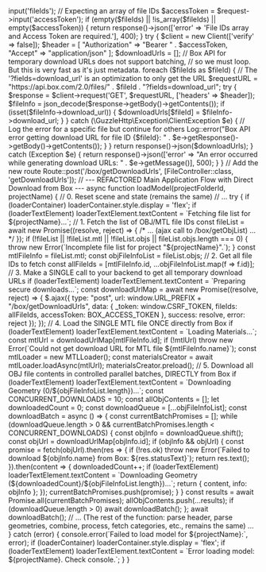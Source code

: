 <?php
// ... (inside your FileController)

// This function can be kept, but we won't use it in the new flow
// public function getFileContent(Request $request) { ... }

/**
 * NEW FUNCTION: Gets temporary, pre-authenticated download URLs for multiple files from Box.
 */
public function getDownloadUrls(Request $request)
{
    $fileIds = $request->input('fileIds'); // Expecting an array of file IDs
    $accessToken = $request->input('accessToken');

    if (empty($fileIds) || !is_array($fileIds) || empty($accessToken)) {
        return response()->json(['error' => 'File IDs array and Access Token are required.'], 400);
    }

    try {
        $client = new Client(['verify' => false]);
        $header = [
            "Authorization" => "Bearer " . $accessToken,
            "Accept" => "application/json"
        ];

        $downloadUrls = [];

        // Box API for temporary download URLs does not support batching,
        // so we must loop. But this is very fast as it's just metadata.
        foreach ($fileIds as $fileId) {
            // The '?fields=download_url' is an optimization to only get the URL
            $requestURL = "https://api.box.com/2.0/files/" . $fileId . "?fields=download_url";
            
            try {
                $response = $client->request('GET', $requestURL, ['headers' => $header]);
                $fileInfo = json_decode($response->getBody()->getContents());
                
                if (isset($fileInfo->download_url)) {
                    $downloadUrls[$fileId] = $fileInfo->download_url;
                }
            } catch (\GuzzleHttp\Exception\ClientException $e) {
                // Log the error for a specific file but continue for others
                Log::error("Box API error getting download URL for file ID {$fileId}: " . $e->getResponse()->getBody()->getContents());
            }
        }

        return response()->json($downloadUrls);

    } catch (Exception $e) {
        return response()->json(['error' => "An error occurred while generating download URLs: " . $e->getMessage()], 500);
    }
}

// Add the new route
Route::post('/box/getDownloadUrls', [FileController::class, 'getDownloadUrls']);

// --- REFACTORED Main Application Flow with Direct Download from Box ---
async function loadModel(projectFolderId, projectName) {
    // 0. Reset scene and state (remains the same)
    // ...

    try {
        if (loaderContainer) loaderContainer.style.display = 'flex';
        if (loaderTextElement) loaderTextElement.textContent = `Fetching file list for ${projectName}...`;
        
        // 1. Fetch the list of OBJ/MTL file IDs
        const fileList = await new Promise((resolve, reject) => { /* ... (ajax call to /box/getObjList) ... */ });
        if (!fileList || !fileList.mtl || !fileList.objs || fileList.objs.length === 0) {
            throw new Error(`Incomplete file list for project "${projectName}".`);
        }

        const mtlFileInfo = fileList.mtl;
        const objFileInfoList = fileList.objs;

        // 2. Get all file IDs to fetch
        const allFileIds = [mtlFileInfo.id, ...objFileInfoList.map(f => f.id)];

        // 3. Make a SINGLE call to your backend to get all temporary download URLs
        if (loaderTextElement) loaderTextElement.textContent = `Preparing secure downloads...`;
        const downloadUrlMap = await new Promise((resolve, reject) => {
            $.ajax({
                type: "post",
                url: window.URL_PREFIX + "/box/getDownloadUrls",
                data: { _token: window.CSRF_TOKEN, fileIds: allFileIds, accessToken: BOX_ACCESS_TOKEN },
                success: resolve,
                error: reject
            });
        });

        // 4. Load the SINGLE MTL file ONCE directly from Box
        if (loaderTextElement) loaderTextElement.textContent = `Loading Materials...`;
        const mtlUrl = downloadUrlMap[mtlFileInfo.id];
        if (!mtlUrl) throw new Error(`Could not get download URL for MTL file ${mtlFileInfo.name}`);
        
        const mtlLoader = new MTLLoader();
        const materialsCreator = await mtlLoader.loadAsync(mtlUrl);
        materialsCreator.preload();

        // 5. Download all OBJ file contents in controlled parallel batches, DIRECTLY from Box
        if (loaderTextElement) loaderTextElement.textContent = `Downloading Geometry (0/${objFileInfoList.length})...`;
        const CONCURRENT_DOWNLOADS = 10;
        const allObjContents = [];
        let downloadedCount = 0;
        const downloadQueue = [...objFileInfoList];

        const downloadBatch = async () => {
            const currentBatchPromises = [];
            while (downloadQueue.length > 0 && currentBatchPromises.length < CONCURRENT_DOWNLOADS) {
                const objInfo = downloadQueue.shift();
                const objUrl = downloadUrlMap[objInfo.id];
                if (objInfo && objUrl) {
                    const promise = fetch(objUrl).then(res => {
                        if (!res.ok) throw new Error(`Failed to download ${objInfo.name} from Box: ${res.statusText}`);
                        return res.text();
                    }).then(content => {
                        downloadedCount++;
                        if (loaderTextElement) loaderTextElement.textContent = `Downloading Geometry (${downloadedCount}/${objFileInfoList.length})...`;
                        return { content, info: objInfo };
                    });
                    currentBatchPromises.push(promise);
                }
            }
            const results = await Promise.all(currentBatchPromises);
            allObjContents.push(...results);
            if (downloadQueue.length > 0) await downloadBatch();
        };

        await downloadBatch();

        // ... (The rest of the function: parse header, parse geometries, combine, process, fetch categories, etc., remains the same) ...

    } catch (error) {
        console.error(`Failed to load model for ${projectName}:`, error);
        if (loaderContainer) loaderContainer.style.display = 'flex';
        if (loaderTextElement) loaderTextElement.textContent = `Error loading model: ${projectName}. Check console.`;
    }
}



